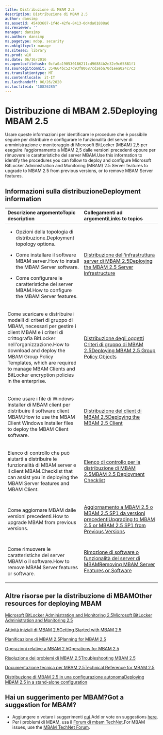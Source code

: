 ```yaml
---
title: Distribuzione di MBAM 2.5
description: Distribuzione di MBAM 2.5
author: dansimp
ms.assetid: 45403607-1f4d-42fe-8413-0d4da01808a6
ms.reviewer: ''
manager: dansimp
ms.author: dansimp
ms.pagetype: mdop, security
ms.mktglfcycl: manage
ms.sitesec: library
ms.prod: w10
ms.date: 06/16/2016
ms.openlocfilehash: 0cfa0a190530186211cd96884b2e32e9c65881f1
ms.sourcegitcommit: 354664bc527d93f80687cd2eba70d1eea024c7c3
ms.translationtype: MT
ms.contentlocale: it-IT
ms.lasthandoff: 06/26/2020
ms.locfileid: "10826285"
---
```

# <span data-ttu-id="4b4d7-103">Distribuzione di MBAM 2.5</span><span class="sxs-lookup"><span data-stu-id="4b4d7-103">Deploying MBAM 2.5</span></span>


<span data-ttu-id="4b4d7-104">Usare queste informazioni per identificare le procedure che è possibile seguire per distribuire e configurare le funzionalità del server di amministrazione e monitoraggio di Microsoft BitLocker (MBAM) 2,5 per eseguire l'aggiornamento a MBAM 2,5 dalle versioni precedenti oppure per rimuovere le caratteristiche del server MBAM.</span><span class="sxs-lookup"><span data-stu-id="4b4d7-104">Use this information to identify the procedures you can follow to deploy and configure Microsoft BitLocker Administration and Monitoring (MBAM) 2.5 Server features to upgrade to MBAM 2.5 from previous versions, or to remove MBAM Server features.</span></span>

## <span data-ttu-id="4b4d7-105">Informazioni sulla distribuzione</span><span class="sxs-lookup"><span data-stu-id="4b4d7-105">Deployment information</span></span>


<table>
<colgroup>
<col width="50%" />
<col width="50%" />
</colgroup>
<thead>
<tr class="header">
<th align="left"><span data-ttu-id="4b4d7-106">Descrizione argomento</span><span class="sxs-lookup"><span data-stu-id="4b4d7-106">Topic description</span></span></th>
<th align="left"><span data-ttu-id="4b4d7-107">Collegamenti ad argomenti</span><span class="sxs-lookup"><span data-stu-id="4b4d7-107">Links to topics</span></span></th>
</tr>
</thead>
<tbody>
<tr class="odd">
<td align="left"><ul>
<li><p><span data-ttu-id="4b4d7-108">Opzioni della topologia di distribuzione.</span><span class="sxs-lookup"><span data-stu-id="4b4d7-108">Deployment topology options.</span></span></p></li>
<li><p><span data-ttu-id="4b4d7-109">Come installare il software MBAM server.</span><span class="sxs-lookup"><span data-stu-id="4b4d7-109">How to install the MBAM Server software.</span></span></p></li>
<li><p><span data-ttu-id="4b4d7-110">Come configurare le caratteristiche del server MBAM.</span><span class="sxs-lookup"><span data-stu-id="4b4d7-110">How to configure the MBAM Server features.</span></span></p></li>
</ul></td>
<td align="left"><p><a href="deploying-the-mbam-25-server-infrastructure.md" data-raw-source="[Deploying the MBAM 2.5 Server Infrastructure](deploying-the-mbam-25-server-infrastructure.md)"><span data-ttu-id="4b4d7-111">Distribuzione dell'infrastruttura server di MBAM 2.5</span><span class="sxs-lookup"><span data-stu-id="4b4d7-111">Deploying the MBAM 2.5 Server Infrastructure</span></span></a></p></td>
</tr>
<tr class="even">
<td align="left"><p><span data-ttu-id="4b4d7-112">Come scaricare e distribuire i modelli di criteri di gruppo di MBAM, necessari per gestire i client MBAM e i criteri di crittografia BitLocker nell'organizzazione.</span><span class="sxs-lookup"><span data-stu-id="4b4d7-112">How to download and deploy the MBAM Group Policy Templates, which are required to manage MBAM Clients and BitLocker encryption policies in the enterprise.</span></span></p></td>
<td align="left"><p><a href="deploying-mbam-25-group-policy-objects.md" data-raw-source="[Deploying MBAM 2.5 Group Policy Objects](deploying-mbam-25-group-policy-objects.md)"><span data-ttu-id="4b4d7-113">Distribuzione degli oggetti Criteri di gruppo di MBAM 2.5</span><span class="sxs-lookup"><span data-stu-id="4b4d7-113">Deploying MBAM 2.5 Group Policy Objects</span></span></a></p></td>
</tr>
<tr class="odd">
<td align="left"><p><span data-ttu-id="4b4d7-114">Come usare i file di Windows Installer di MBAM client per distribuire il software client MBAM.</span><span class="sxs-lookup"><span data-stu-id="4b4d7-114">How to use the MBAM Client Windows Installer files to deploy the MBAM Client software.</span></span></p></td>
<td align="left"><p><a href="deploying-the-mbam-25-client.md" data-raw-source="[Deploying the MBAM 2.5 Client](deploying-the-mbam-25-client.md)"><span data-ttu-id="4b4d7-115">Distribuzione del client di MBAM 2.5</span><span class="sxs-lookup"><span data-stu-id="4b4d7-115">Deploying the MBAM 2.5 Client</span></span></a></p></td>
</tr>
<tr class="even">
<td align="left"><p><span data-ttu-id="4b4d7-116">Elenco di controllo che può aiutarti a distribuire le funzionalità di MBAM server e il client MBAM.</span><span class="sxs-lookup"><span data-stu-id="4b4d7-116">Checklist that can assist you in deploying the MBAM Server features and MBAM Client.</span></span></p></td>
<td align="left"><p><a href="mbam-25-deployment-checklist.md" data-raw-source="[MBAM 2.5 Deployment Checklist](mbam-25-deployment-checklist.md)"><span data-ttu-id="4b4d7-117">Elenco di controllo per la distribuzione di MBAM 2.5</span><span class="sxs-lookup"><span data-stu-id="4b4d7-117">MBAM 2.5 Deployment Checklist</span></span></a></p></td>
</tr>
<tr class="odd">
<td align="left"><p><span data-ttu-id="4b4d7-118">Come aggiornare MBAM dalle versioni precedenti.</span><span class="sxs-lookup"><span data-stu-id="4b4d7-118">How to upgrade MBAM from previous versions.</span></span></p></td>
<td align="left"><p><a href="upgrading-to-mbam-25-or-mbam-25-sp1-from-previous-versions.md" data-raw-source="[Upgrading to MBAM 2.5 or MBAM 2.5 SP1 from Previous Versions](upgrading-to-mbam-25-or-mbam-25-sp1-from-previous-versions.md)"><span data-ttu-id="4b4d7-119">Aggiornamento a MBAM 2.5 o MBAM 2.5 SP1 da versioni precedenti</span><span class="sxs-lookup"><span data-stu-id="4b4d7-119">Upgrading to MBAM 2.5 or MBAM 2.5 SP1 from Previous Versions</span></span></a></p></td>
</tr>
<tr class="even">
<td align="left"><p><span data-ttu-id="4b4d7-120">Come rimuovere le caratteristiche del server MBAM o il software.</span><span class="sxs-lookup"><span data-stu-id="4b4d7-120">How to remove MBAM Server features or software.</span></span></p></td>
<td align="left"><p><a href="removing-mbam-server-features-or-software.md" data-raw-source="[Removing MBAM Server Features or Software](removing-mbam-server-features-or-software.md)"><span data-ttu-id="4b4d7-121">Rimozione di software o funzionalità del server di MBAM</span><span class="sxs-lookup"><span data-stu-id="4b4d7-121">Removing MBAM Server Features or Software</span></span></a></p></td>
</tr>
</tbody>
</table>

 

## <span data-ttu-id="4b4d7-122">Altre risorse per la distribuzione di MBAM</span><span class="sxs-lookup"><span data-stu-id="4b4d7-122">Other resources for deploying MBAM</span></span>


[<span data-ttu-id="4b4d7-123">Microsoft BitLocker Administration and Monitoring 2.5</span><span class="sxs-lookup"><span data-stu-id="4b4d7-123">Microsoft BitLocker Administration and Monitoring 2.5</span></span>](index.md)

[<span data-ttu-id="4b4d7-124">Attività iniziali di MBAM 2.5</span><span class="sxs-lookup"><span data-stu-id="4b4d7-124">Getting Started with MBAM 2.5</span></span>](getting-started-with-mbam-25.md)

[<span data-ttu-id="4b4d7-125">Pianificazione di MBAM 2.5</span><span class="sxs-lookup"><span data-stu-id="4b4d7-125">Planning for MBAM 2.5</span></span>](planning-for-mbam-25.md)

[<span data-ttu-id="4b4d7-126">Operazioni relative a MBAM 2.5</span><span class="sxs-lookup"><span data-stu-id="4b4d7-126">Operations for MBAM 2.5</span></span>](operations-for-mbam-25.md)

[<span data-ttu-id="4b4d7-127">Risoluzione dei problemi di MBAM 2.5</span><span class="sxs-lookup"><span data-stu-id="4b4d7-127">Troubleshooting MBAM 2.5</span></span>](troubleshooting-mbam-25.md)

[<span data-ttu-id="4b4d7-128">Documentazione tecnica per MBAM 2.5</span><span class="sxs-lookup"><span data-stu-id="4b4d7-128">Technical Reference for MBAM 2.5</span></span>](technical-reference-for-mbam-25.md)

[<span data-ttu-id="4b4d7-129">Distribuzione di MBAM 2.5 in una configurazione autonoma</span><span class="sxs-lookup"><span data-stu-id="4b4d7-129">Deploying MBAM 2.5 in a stand-alone configuration</span></span>](https://support.microsoft.com/kb/3046555)

## <span data-ttu-id="4b4d7-130">Hai un suggerimento per MBAM?</span><span class="sxs-lookup"><span data-stu-id="4b4d7-130">Got a suggestion for MBAM?</span></span>
- <span data-ttu-id="4b4d7-131">Aggiungere o votare i suggerimenti [qui](http://mbam.uservoice.com/forums/268571-microsoft-bitlocker-administration-and-monitoring).</span><span class="sxs-lookup"><span data-stu-id="4b4d7-131">Add or vote on suggestions [here](http://mbam.uservoice.com/forums/268571-microsoft-bitlocker-administration-and-monitoring).</span></span> 
- <span data-ttu-id="4b4d7-132">Per i problemi di MBAM, usa il [Forum di mbam TechNet](https://social.technet.microsoft.com/Forums/home?forum=mdopmbam).</span><span class="sxs-lookup"><span data-stu-id="4b4d7-132">For MBAM issues, use the [MBAM TechNet Forum](https://social.technet.microsoft.com/Forums/home?forum=mdopmbam).</span></span>

 

 





